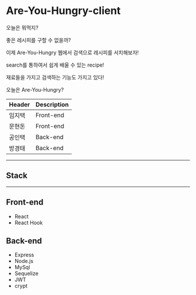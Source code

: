 # Are-You-Hungry-client

오늘은 뭐먹지?

좋은 레시피를 구할 수 없을까?

이제 Are-You-Hungry 웹에서 검색으로 레시피를 서치해보자!

search를 통하여서 쉽게 배울 수 있는 recipe!

재료들을 가지고 검색하는 기능도 가지고 있다!

오늘은 Are-You-Hungry?

| Header | Description |
| ------ | ----------- |
| 임지택 | Front-end   |
| 문현돈 | Front-end   |
| 공인택 | Back-end    |
| 방경태 | Back-end    |

---

## Stack

---

## Front-end

- React
- React Hook

## Back-end

- Express
- Node.js
- MySql
- Sequelize
- JWT
- crypt

